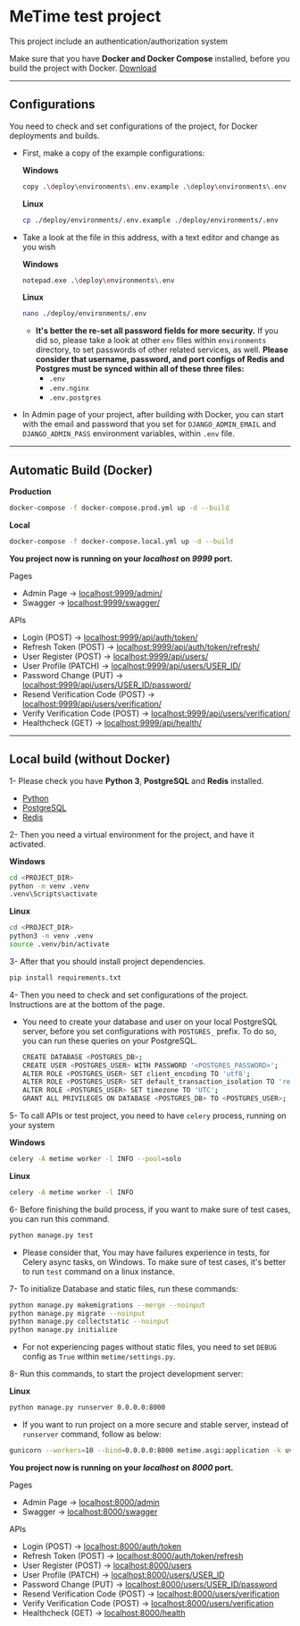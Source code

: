 # MeTime test project

This project include an authentication/authorization system

Make sure that you have **Docker and Docker Compose** installed, before you build the project with Docker.
[Download](https://docs.docker.com/compose/install/)

----

## Configurations

You need to check and set configurations of the project, for Docker deployments and builds.

* First, make a copy of the example configurations:

    **Windows**
    ```bash
    copy .\deploy\environments\.env.example .\deploy\environments\.env
    ```
  
    **Linux**
    ```bash
    cp ./deploy/environments/.env.example ./deploy/environments/.env
    ```

* Take a look at the file in this address, with a text editor and change as you wish

    **Windows**
    ```bash
    notepad.exe .\deploy\environments\.env
    ```
  
    **Linux**
    ```bash
    nano ./deploy/environments/.env
    ```
  
  * **It's better the re-set all password fields for more security.** If you did so, please take a look at other `env` files within `environments` directory, to set passwords of other related services, as well. **Please consider that username, password, and port configs of Redis and Postgres must be synced within all of these three files:**
    * `.env`
    * `.env.nginx`
    * `.env.postgres`


* In Admin page of your project, after building with Docker, you can start with the email and password that you set for `DJANGO_ADMIN_EMAIL` and `DJANGO_ADMIN_PASS` environment variables, within `.env` file.

----


## Automatic Build (Docker)

**Production**
```bash
docker-compose -f docker-compose.prod.yml up -d --build
```

**Local**
```bash
docker-compose -f docker-compose.local.yml up -d --build
```

**You project now is running on your _localhost_ on _9999_ port.**

Pages

  * Admin Page -> [localhost:9999/admin/](localhost:9999/admin/)
  * Swagger -> [localhost:9999/swagger/](localhost:9999/api/swagger/)

APIs

  * Login (POST) -> [localhost:9999/api/auth/token/](localhost:9999/api/auth/token/)
  * Refresh Token (POST) -> [localhost:9999/api/auth/token/refresh/](localhost:9999/api/auth/token/refresh/)
  * User Register (POST) -> [localhost:9999/api/users/](localhost:9999/api/users/)
  * User Profile (PATCH) -> [localhost:9999/api/users/USER_ID/](localhost:9999/api/users/1/)
  * Password Change (PUT) -> [localhost:9999/api/users/USER_ID/password/](localhost:9999/api/users/1/password/)
  * Resend Verification Code (POST) -> [localhost:9999/api/users/verification/](localhost:9999/api/users/verification/resend/)
  * Verify Verification Code (POST) -> [localhost:9999/api/users/verification/](localhost:9999/api/users/verification/)
  * Healthcheck (GET) -> [localhost:9999/api/health/](localhost:9999/api/health/)

-----

## Local build (without Docker)

1- Please check you have **Python 3**, **PostgreSQL** and **Redis** installed.
 * [Python](https://www.python.org/downloads/)
 * [PostgreSQL](https://www.postgresql.org/download/)
 * [Redis](https://redis.io/docs/getting-started/installation/)


2- Then you need a virtual environment for the project, and have it activated.

**Windows**
```bash
cd <PROJECT_DIR>
python -m venv .venv
.venv\Scripts\activate
```

**Linux**
```bash
cd <PROJECT_DIR>
python3 -m venv .venv
source .venv/bin/activate
```

3- After that you should install project dependencies.

```bash
pip install requirements.txt
```

4- Then you need to check and set configurations of the project. Instructions are at the bottom of the page.

  * You need to create your database and user on your local PostgreSQL server, before you set configurations with `POSTGRES_` prefix. To do so, you can run these queries on your PostgreSQL.
  
      ```bash
      CREATE DATABASE <POSTGRES_DB>;
      CREATE USER <POSTGRES_USER> WITH PASSWORD '<POSTGRES_PASSWORD>';
      ALTER ROLE <POSTGRES_USER> SET client_encoding TO 'utf8';
      ALTER ROLE <POSTGRES_USER> SET default_transaction_isolation TO 'read committed';
      ALTER ROLE <POSTGRES_USER> SET timezone TO 'UTC';
      GRANT ALL PRIVILEGES ON DATABASE <POSTGRES_DB> TO <POSTGRES_USER>;
      ```

5- To call APIs or test project, you need to have `celery` process, running on your system

**Windows**
```bash
celery -A metime worker -l INFO --pool=solo
```

**Linux**
```bash
celery -A metime worker -l INFO
```

6- Before finishing the build process, if you want to make sure of test cases, you can run this command.

```bash
python manage.py test
```

* Please consider that, You may have failures experience in tests, for Celery async tasks, on Windows. To make sure of test cases, it's better to run `test` command on a linux instance.

7- To initialize Database and static files, run these commands:

```bash
python manage.py makemigrations --merge --noinput
python manage.py migrate --noinput
python manage.py collectstatic --noinput
python manage.py initialize
```

  * For not experiencing pages without static files, you need to set `DEBUG` config as `True` within `metime/settings.py`.

8- Run this commands, to start the project development server:

**Linux**
```bash
python manage.py runserver 0.0.0.0:8000
```

* If you want to run project on a more secure and stable server, instead of `runserver` command, follow as below:

```bash
gunicorn --workers=10 --bind=0.0.0.0:8000 metime.asgi:application -k uvicorn.workers.UvicornWorker --timeout 1000
```

**You project now is running on your _localhost_ on _8000_ port.**

Pages

  * Admin Page -> [localhost:8000/admin](localhost:8000/admin)
  * Swagger -> [localhost:8000/swagger](localhost:8000/api/swagger)

APIs

  * Login (POST) -> [localhost:8000/auth/token](localhost:8000/auth/token)
  * Refresh Token (POST) -> [localhost:8000/auth/token/refresh](localhost:8000/auth/token/refresh)
  * User Register (POST) -> [localhost:8000/users](localhost:8000/users)
  * User Profile (PATCH) -> [localhost:8000/users/USER_ID](localhost:8000/users/1)
  * Password Change (PUT) -> [localhost:8000/users/USER_ID/password](localhost:8000/users/1/password)
  * Resend Verification Code (POST) -> [localhost:8000/users/verification](localhost:8000/users/verification/resend)
  * Verify Verification Code (POST) -> [localhost:8000/users/verification](localhost:8000/users/verification)
  * Healthcheck (GET) -> [localhost:8000/health](localhost:8000/health)
